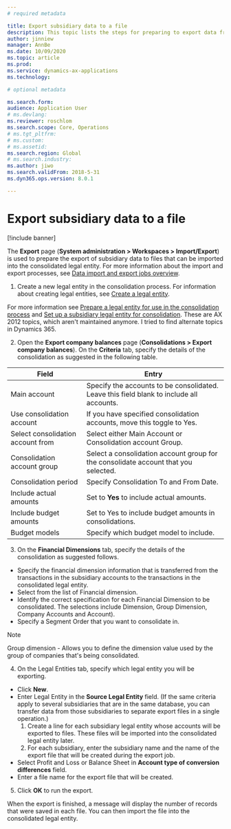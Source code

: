 ```yaml
---
# required metadata

title: Export subsidiary data to a file
description: This topic lists the steps for preparing to export data from Dynamics 365 Finance to then import into a consolidated legal entity.
author: jinniew
manager: AnnBe
ms.date: 10/09/2020
ms.topic: article
ms.prod: 
ms.service: dynamics-ax-applications
ms.technology: 

# optional metadata

ms.search.form: 
audience: Application User
# ms.devlang: 
ms.reviewer: roschlom
ms.search.scope: Core, Operations
# ms.tgt_pltfrm: 
# ms.custom: 
# ms.assetid: 
ms.search.region: Global
# ms.search.industry: 
ms.author: jiwo
ms.search.validFrom: 2018-5-31
ms.dyn365.ops.version: 8.0.1

---
```


# Export subsidiary data to a file

[!include banner] 

The **Export** page (**System administration > Workspaces > Import/Export**) is used to prepare the export of subsidiary data to files that can be imported into the consolidated legal entity. For more information about the import and export processes, see [Data import and export jobs overview](../../fin-ops-core/dev-itpro/data-entities/data-import-export-job.md).

1. Create a new legal entity in the consolidation process. For information about creating legal entities, see [Create a legal entity](../../fin-ops-core/fin-ops/organization-administration/tasks/create-legal-entity.md).

For more information see [Prepare a legal entity for use in the consolidation process](prepare-company-for-consolidation.md) and [Set up a subsidiary legal entity for consolidation](set-up-subsidiary-company-for-consolidation.md). These are AX 2012 topics, which aren't maintained anymore. I tried to find alternate topics in Dynamics 365.

2. Open the **Export company balances** page (**Consolidations > Export company balances**). On the **Criteria** tab, specify the details of the consolidation as suggested in the following table.
          
|     Field                                  	|     Entry                                                                                          	|
|--------------------------------------------	|----------------------------------------------------------------------------------------------------	|
|     Main account                           	|     Specify the accounts to be consolidated. Leave this field  blank to include all accounts.    	|
|     Use consolidation account              	|     If you have specified consolidation accounts, move this toggle to Yes.                       	|
|     Select consolidation account from      	|     Select either Main Account or Consolidation account Group.                                   	|
|     Consolidation account group            	|     Select a consolidation account group for the consolidate account that you selected.          	|
|     Consolidation period                   	|     Specify Consolidation To and From Date.                                                      	|
|     Include actual amounts                 	|     Set to **Yes** to include actual amounts.                                                    	|
|     Include budget amounts                 	|     Set to Yes to include budget amounts in consolidations.                                      	|
|     Budget models                          	|     Specify which budget model to include.                                                       	|

 3. On the **Financial Dimensions** tab, specify the details of the consolidation as suggested follows. 

- Specify the financial dimension information that is transferred from the transactions in the subsidiary accounts to the transactions in the consolidated legal entity.
- Select from the list of Financial dimension.
- Identify the correct specification for each Financial Dimension to be consolidated. The selections include Dimension, Group Dimension, Company Accounts and Account).
- Specify a Segment Order that you want to consolidate in.

> [!Note]
> Group dimension - Allows you to define the dimension value used by the group of companies that's being consolidated.

4. On the Legal Entities tab, specify which legal entity you will be exporting.

- Click **New**.
- Enter Legal Entity in the **Source Legal Entity** field. (If the same criteria apply to several subsidiaries that are in the same database, you can transfer data from those subsidiaries to separate export files in a single operation.)
   1.	Create a line for each subsidiary legal entity whose accounts will be exported to files. These files will be imported into the consolidated legal entity later.
   2.	For each subsidiary, enter the subsidiary name and the name of the export file that will be created during the export job.
- Select Profit and Loss or Balance Sheet in **Account type of conversion differences** field.
- Enter a file name for the export file that will be created.

5. Click **OK** to run the export.

When the export is finished, a message will display the number of records that were saved in each file. You can then import the file into the consolidated legal entity.




